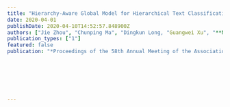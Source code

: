 ```yaml
---
title: "Hierarchy-Aware Global Model for Hierarchical Text Classification"
date: 2020-04-01
publishDate: 2020-04-10T14:52:57.848900Z
authors: ["Jie Zhou", "Chunping Ma", "Dingkun Long, "Guangwei Xu", "**Ning Ding**", "Haoyu Zhang", "Pengjun Xie", "Gongshen Liu"]
publication_types: ["1"]
featured: false
publication: "*Proceedings of the 58th Annual Meeting of the Association for Computational Linguistics* **(ACL 2020)**, *Seattle, USA*"







---
```


